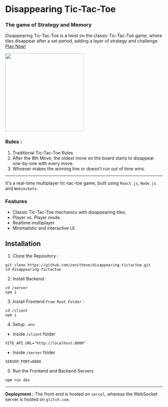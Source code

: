 # Disappearing Tic-Tac-Toe
### The game of Strategy and Memory
Disappearing Tic-Tac-Toe is a twist on the classic Tic-Tac-Toe game, where tiles disappear after a set period, adding a layer of strategy and challenge. [Play Now!](https://disappearing-tictactoe.vercel.app/)

<img src="https://github.com/user-attachments/assets/798d43eb-8da8-4d58-bb56-83ee6bcea6f1" width="250" height="250"/>


### **Rules :**
1. Traditional Tic-Tac-Toe Rules
2. After the 8th Move, the oldest move on the board starts to disappear one-by-one with every move.
3. Whoever makes the winning line or doesn't run out of time wins.

----
It's a real-time multiplayer tic-tac-toe game, built using `React.js`, `Node.js` and `Websockets`. 

### Features
- Classic Tic-Tac-Toe mechanics with disappearing tiles.
- Player vs. Player mode.
- Realtime multiplayer
- Minimalistic and interactive UI.

## Installation

1. Clone the Repository : 
```
git clone https://github.com/zenithexe/disappearing-tictactoe.git
cd disappearing-tictactoe
```
2. Install Backend :
```
cd /server
npm i
```
3. Install Frontend `From Root Folder` :
```
cd /client 
npm i
```
4. Setup `.env`
- Inside `/client` folder
```
VITE_API_URL="http://localhost:8000"
```
- Inside `/server` folder
```
SERVER_PORT=8000
```
5. Run the Frontend and Backend Servers
 ```
npm run dev
```

----
**Deployment :** The front-end is hosted on `vercel`, whereas the WebSocket server is hosted on `glitch.com`.

